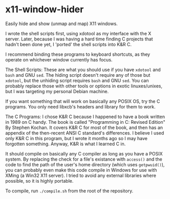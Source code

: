 # x11-window-hider
Easily hide and show (unmap and map) X11 windows.

I wrote the shell scripts first, using xdotool as my interface with the
X server. Later, because I was having a hard time finding C projects that
hadn't been done yet, I 'ported' the shell scripts into K&R C.

I recommend binding these programs to keyboard shortcuts, as they operate on
whichever window currently has focus.

The Shell Scripts:
These are what you should use if you have `xdotool` and `bash` and GNU `sed`.
The hiding script doesn't require any of those but `xdotool`, but the unhiding
script requires `bash` and GNU `sed`. You can probably replace those with other
tools or options in exotic linuxes/unixes, but I was targeting my personal
Debian machine.

If you want something that will work on basically any POSIX OS, try the C
programs. You only need libxcb's headers and library for them to work.


The C Programs:
I chose K&R C because I happened to have a book written in 1989 on C
handy. The book is called "Programming in C: Revised Edition" By
Stephen Kochan. It covers K&R C for most of the book, and then has
an appendix of the then-recent ANSI C standard's differences. I
believe I used only K&R C in this program, but I wrote it months ago
so I may have forgotten something. Anyway, K&R is what I learned C
in.

It should compile on basically any C compiler as long as you
have a POSIX system. By replacing the check for a file's existance
with `access()` and the code to find the path of the user's home directory
(which uses `getpwuid()`), you can probably even make this code compile in
Windows for use with XMing (a Win32 X11 server). I tried to avoid any
external libraries where possible, so it is highly portable.

To compile, run `./compile.sh` from the root of the repository.
